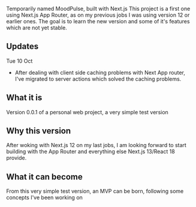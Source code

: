 Temporarily named MoodPulse, built with Next.js
This project is a first one using Next.js App Router, as on my previous jobs I was using version 12 or earlier ones.
The goal is to learn the new version and some of it's features which are not yet stable.

## Updates
Tue 10 Oct
- After dealing with client side caching problems with Next App router, I've migrated to server actions which solved the caching problems.

## What it is

Version 0.0.1 of a personal web project, a very simple test version

## Why this version

After woking with Next.js 12 on my last jobs, I am looking forward to start building with the App Router and everything else Next.js 13/React 18 provide.

## What it can become

From this very simple test version, an MVP can be born, following some concepts I've been working on
